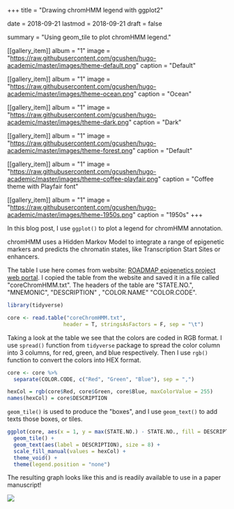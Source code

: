 +++
title = "Drawing chromHMM legend with ggplot2"

date = 2018-09-21
lastmod = 2018-09-21
draft = false

summary = "Using geom_tile to plot chromHMM legend."

[[gallery_item]]
album = "1"
image = "https://raw.githubusercontent.com/gcushen/hugo-academic/master/images/theme-default.png"
caption = "Default"

[[gallery_item]]
album = "1"
image = "https://raw.githubusercontent.com/gcushen/hugo-academic/master/images/theme-ocean.png"
caption = "Ocean"

[[gallery_item]]
album = "1"
image = "https://raw.githubusercontent.com/gcushen/hugo-academic/master/images/theme-dark.png"
caption = "Dark"

[[gallery_item]]
album = "1"
image = "https://raw.githubusercontent.com/gcushen/hugo-academic/master/images/theme-forest.png"
caption = "Default"

[[gallery_item]]
album = "1"
image = "https://raw.githubusercontent.com/gcushen/hugo-academic/master/images/theme-coffee-playfair.png"
caption = "Coffee theme with Playfair font"

[[gallery_item]]
album = "1"
image = "https://raw.githubusercontent.com/gcushen/hugo-academic/master/images/theme-1950s.png"
caption = "1950s"
+++

In this blog post, I use `ggplot()` to plot a legend for chromHMM annotation.

chromHMM uses a Hidden Markov Model to integrate a range of epigenetic markers and predicts the chromatin states, like Transcription Start Sites or enhancers.

The table I use here comes from website: [ROADMAP epigenetics project web portal](https://egg2.wustl.edu/roadmap/web_portal/chr_state_learning.html). I copied the table from the website and saved it in a file called "coreChromHMM.txt". The headers of the table are  "STATE.NO.", "MNEMONIC", "DESCRIPTION" , "COLOR.NAME"  "COLOR.CODE".

```r
library(tidyverse)

core <- read.table("coreChromHMM.txt",
                  header = T, stringsAsFactors = F, sep = "\t")
```

Taking a look at the table we see that the colors are coded in RGB format. I use `spread()` function from `tidyverse` package to spread the color column into 3 columns, for red, green, and blue respectively. Then I use `rgb()` function to convert the colors into HEX format.

```r
core <- core %>% 
  separate(COLOR.CODE, c("Red", "Green", "Blue"), sep = ",")

hexCol = rgb(core$Red, core$Green, core$Blue, maxColorValue = 255)
names(hexCol) = core$DESCRIPTION
```

`geom_tile()` is used to produce the "boxes", and I use `geom_text()` to add texts those boxes, or tiles.

```r
ggplot(core, aes(x = 1, y = max(STATE.NO.) - STATE.NO., fill = DESCRIPTION)) +
  geom_tile() +
  geom_text(aes(label = DESCRIPTION), size = 8) +
  scale_fill_manual(values = hexCol) +
  theme_void() +
  theme(legend.position = "none")
```

The resulting graph looks like this and is readily available to use in a paper manuscript!

![](/img/chromHMMLegend.png)


